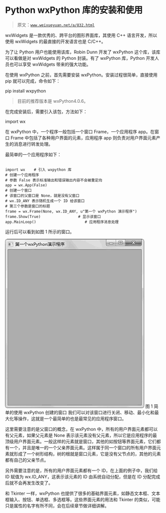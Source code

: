 # Python wxPython 库的安装和使用

> 原文：[`www.weixueyuan.net/a/832.html`](http://www.weixueyuan.net/a/832.html)

wxWidgets 是一款优秀的、跨平台的图形界面库，其使用 C++ 语言开发，所以使用 wxWidgets 的最直接的开发语言也是 C/C++。

为了让 Python 用户也能使用该库，Robin Dunn 开发了 wxPython 这个库，该库可以看做是对 wxWidgets 的 Python 封装。有了 wxPython 库，Python 开发人员也可以享受 wxWidgets 带来的强大功能。

在使用 wxPython 之前，首先需要安装 wxPython。安装过程很简单，直接使用 pip 就可以完成，命令如下：

pip install wxpython

> 目前的推荐版本是 wxPython4.0.6。

在完成安装后，需要引入该包，方法如下：

import wx

在 wxPython 中，一个程序一般包括一个窗口 Frame，一个应用程序 app。在窗口 Frame 中包括了各种用户界面的元素，应用程序 app 则负责对用户界面元素产生的消息进行转发处理。

最简单的一个应用程序如下：

```

import wx    # 引入 wxpython 库
# 创建一个应用程序
# 参数 False 表示标准输出和错误输出内容不会被重定向
app = wx.App(False) 
# 创建一个窗口
# 该窗口的父窗口是 None，就是没有父窗口
# wx.ID_ANY 表示随机生成一个 ID 给该窗口
# 第三个参数是窗口的标题
frame = wx.Frame(None, wx.ID_ANY, u"第一个 wxPython 演示程序")
frame.Show(True)                 # 显示该窗口
app.MainLoop()                      # 应用程序消息处理
```

运行后可以看到如图 1 所示的窗口。

![简单的使用 wxPython 创建的窗口](img/206d26ac79d0fa2b95e8c54a07bd9b6d.png)
图 1 简单的使用 wxPython 创建的窗口
我们可以对该窗口进行关闭、移动、最小化和最大化等操作，这就是一个最简单的也是最常见的应用程序窗口。

这里需要注意的是父窗口的概念，在 wxPython 中，所有的用户界面元素都可以有父元素，如果父元素是 None 表示该元素没有父元素，所以它是应用程序的最顶级用户界面元素。一般这样的元素就是窗口，其他的如按钮等界面元素，它们都有一个，并且是唯一的一个父亲界面元素。这样属于同一个窗口的所有用户界面元素就形成了一个树形结构，树的根就是窗口元素，它是没有父节点的，其他的元素都有自己的父亲节点。

另外需要注意的是，所有的用户界面元素都有一个 ID，在上面的例子中，我们给 ID 赋值为 wx.ID_ANY，这表示该元素的 ID 由系统自动分配，但是在 ID 分配完成后就不会再发生改变了。

和 Tkinter 一样，wxPython 也提供了很多的基础界面元素，如静态文本框、文本框输入、按钮、单选框、多选框等。这些界面元素的用法和 Tkinter 的类似，可能只是属性的名字有所不同，会在后续章节做详细讲解。